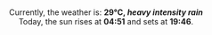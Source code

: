 <p  align="center"><br/>Currently, the weather is: <b> 29°C, <i>heavy intensity rain</i></b></br>Today, the sun rises at <b>04:51</b> and sets at <b>19:46</b>.</p>